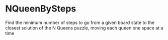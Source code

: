 # NQueenBySteps
Find the minimum number of steps to go from a given board state to the closest solution of the N Queens puzzle, moving each queen one space at a time
